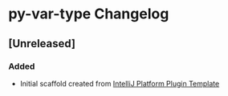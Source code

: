 <!-- Keep a Changelog guide -> https://keepachangelog.com -->

# py-var-type Changelog

## [Unreleased]
### Added
- Initial scaffold created from [IntelliJ Platform Plugin Template](https://github.com/JetBrains/intellij-platform-plugin-template)
